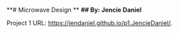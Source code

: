 

**# Microwave Design **
**## By: Jencie Daniel**

Project 1 URL: https://jendaniel.github.io/p1.JencieDaniel/.

# 
